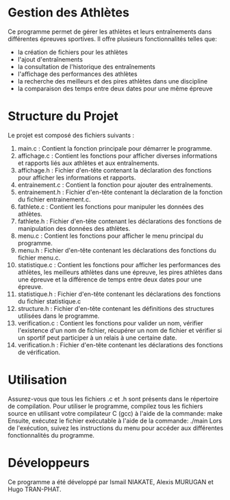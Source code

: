 # Gestion des Athlètes

Ce programme permet de gérer les athlètes et leurs entraînements dans différentes épreuves sportives. 
Il offre plusieurs fonctionnalités telles que:
  - la création de fichiers pour les athlètes
  - l'ajout d'entraînements
  - la consultation de l'historique des entraînements
  - l'affichage des performances des athlètes
  - la recherche des meilleurs et des pires athlètes dans une discipline
  - la comparaison des temps entre deux dates pour une même épreuve


# Structure du Projet
Le projet est composé des fichiers suivants :

1. main.c : Contient la fonction principale pour démarrer le programme.
2. affichage.c : Contient les fonctions pour afficher diverses informations et rapports liés aux athlètes et aux entraînements.
3. affichage.h : Fichier d'en-tête contenant la déclaration des fonctions pour afficher les informations et rapports.
4. entrainement.c : Contient la fonction pour ajouter des entraînements.
5. entrainement.h : Fichier d'en-tête contenant la déclaration de la fonction du fichier entrainement.c.
6. fathlete.c : Contient les fonctions pour manipuler les données des athlètes.
7. fathlete.h : Fichier d'en-tête contenant les déclarations des fonctions de manipulation des données des athlètes.
8. menu.c : Contient les fonctions pour afficher le menu principal du programme.
9. menu.h : Fichier d'en-tête contenant les déclarations des fonctions du fichier menu.c.
10. statistique.c : Contient les fonctions pour afficher les performances des athlètes, les meilleurs athlètes dans une épreuve, les pires athlètes dans une épreuve et la différence de temps entre deux dates pour une épreuve.
11. statistique.h : Fichier d'en-tête contenant les déclarations des fonctions du fichier statistique.c
12. structure.h : Fichier d'en-tête contenant les définitions des structures utilisées dans le programme.
13. verification.c : Contient les fonctions pour valider un nom, vérifier l'existence d'un nom de fichier, récupérer un nom de fichier et vérifier si un sportif peut participer à un relais à une certaine date.
14. verification.h : Fichier d'en-tête contenant les déclarations des fonctions de vérification.


# Utilisation
Assurez-vous que tous les fichiers .c et .h sont présents dans le répertoire de compilation.
Pour utiliser le programme, compilez tous les fichiers source en utilisant votre compilateur C (gcc) à l'aide de la commande: make
Ensuite, exécutez le fichier exécutable à l'aide de la commande: ./main
Lors de l'exécution, suivez les instructions du menu pour accéder aux différentes fonctionnalités du programme.


# Développeurs
Ce programme a été développé par Ismail NIAKATE, Alexis MURUGAN et Hugo TRAN-PHAT.

